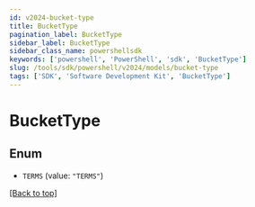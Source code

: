 ```yaml
---
id: v2024-bucket-type
title: BucketType
pagination_label: BucketType
sidebar_label: BucketType
sidebar_class_name: powershellsdk
keywords: ['powershell', 'PowerShell', 'sdk', 'BucketType'] 
slug: /tools/sdk/powershell/v2024/models/bucket-type
tags: ['SDK', 'Software Development Kit', 'BucketType']
---
```



# BucketType

## Enum


* `TERMS` (value: `"TERMS"`)


[[Back to top]](#) 

